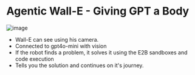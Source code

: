 # Agentic Wall-E - Giving GPT a Body

![image](https://github.com/user-attachments/assets/d2d93d66-ec0d-48c6-8572-cafaac8e61cb)

- Wall-E can see using his camera.
- Connected to gpt4o-mini with vision
- If the robot finds a problem, it solves it using the E2B sandboxes and code execution
- Tells you the solution and continues on it's journey.

